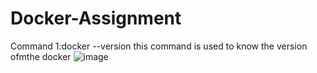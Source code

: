 # Docker-Assignment

Command 1:docker --version
this command is used to know the version ofmthe docker
![image](https://user-images.githubusercontent.com/100890700/196486021-48d937b5-605f-4f11-9d80-906a2a1b9885.png)

